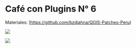 # Café con Plugins N° 6
Materiales: [https://github.com/bzdjahna/QGIS-Patches-Peru)

![](https://github.com/qgispe/CoffeewithPlugins/blob/master/presentaciones/cof_plug_6/resources/qgispe_ccp_6_.png)

![](https://github.com/qgispe/CoffeewithPlugins/blob/master/presentaciones/cof_plug_6/resources/Captura%20de%20pantalla%202020-12-01%20215428.png)
